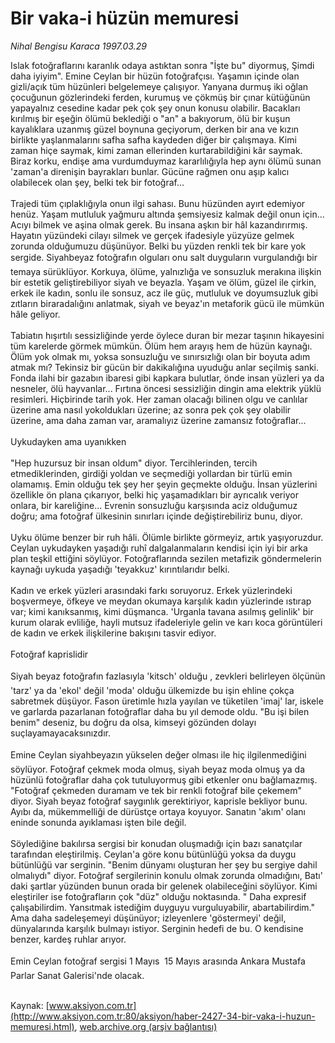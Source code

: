 # Bir vaka-i hüzün memuresi

*Nihal Bengisu Karaca 1997.03.29*

<font class="agenda2NewsSpot">
 Islak fotoğraflarını  karanlık odaya astıktan sonra  "İşte bu" diyormuş, Şimdi daha iyiyim".
</font>
<font class="newsDetail">
 Emine Ceylan bir hüzün fotoğrafçısı. Yaşamın içinde olan gizli/açık  tüm hüzünleri belgelemeye çalışıyor. Yanyana durmuş iki oğlan çocuğunun gözlerindeki ferden, kurumuş ve çökmüş bir çınar kütüğünün yapayalnız cesedine kadar pek çok şey onun konusu olabilir. Bacakları kırılmış bir eşeğin  ölümü beklediği o "an" a bakıyorum, ölü bir kuşun kayalıklara uzanmış güzel boynuna geçiyorum, derken bir ana ve kızın birlikte yaşlanmalarını safha safha kaydeden  diğer bir çalışmaya. Kimi zaman hiçe saymak, kimi zaman ellerinden kurtarabildiğini kâr saymak.  Biraz korku, endişe ama vurdumduymaz kararlılığıyla hep aynı ölümü sunan 'zaman'a direnişin bayrakları bunlar.  Gücüne rağmen onu aşıp kalıcı olabilecek olan  şey, belki tek bir fotoğraf...
 <br>
  <br/>
  Trajedi tüm çıplaklığıyla onun ilgi sahası. Bunu hüzünden ayırt edemiyor henüz. Yaşam mutluluk yağmuru altında şemsiyesiz kalmak değil onun için... Acıyı bilmek ve aşina olmak gerek. Bu insana aşkın bir hâl kazandırırmış. Hayatın yüzündeki cilayı silmek ve gerçek ifadesiyle yüzyüze gelmek zorunda olduğumuzu düşünüyor. Belki bu yüzden renkli tek bir kare yok sergide. Siyahbeyaz fotoğrafın  olguları  onu salt duyguların vurgulandığı bir temaya sürüklüyor. Korkuya, ölüme,  yalnızlığa  ve  sonsuzluk  merakına ilişkin bir estetik geliştirebiliyor  siyah ve beyazla. Yaşam ve ölüm, güzel ile çirkin, erkek ile kadın, sonlu ile sonsuz, acz ile güç, mutluluk ve doyumsuzluk gibi zıtların biraradalığını anlatmak, siyah ve beyaz'ın metaforik gücü ile mümkün hâle geliyor.
  <br/>
  <br/>
  Tabiatın hışırtılı sessizliğinde yerde öylece duran bir mezar taşının hikayesini tüm karelerde  görmek mümkün. Ölüm hem arayış hem de hüzün kaynağı. Ölüm yok olmak mı, yoksa sonsuzluğu ve sınırsızlığı olan bir boyuta adım atmak mı? Tekinsiz  bir gücün bir dakikalığına uyuduğu anlar seçilmiş sanki.  Fonda ilahi bir gazabın ibaresi gibi kapkara bulutlar, önde  insan yüzleri ya da nesneler, ölü hayvanlar... Fırtına öncesi sessizliğin dingin ama elektrik yüklü resimleri. Hiçbirinde tarih yok. Her zaman olacağı bilinen olgu ve canlılar üzerine ama nasıl yokoldukları üzerine; az sonra pek çok şey olabilir üzerine, ama daha zaman var, aramalıyız üzerine zamansız fotoğraflar...
  <br/>
  <br/>
  Uykudayken ama uyanıkken
  <br/>
  <br/>
  "Hep huzursuz bir insan oldum" diyor. Tercihlerinden, tercih etmediklerinden, girdiği yoldan ve seçmediği yollardan bir türlü emin olamamış. Emin olduğu tek şey her şeyin geçmekte olduğu. İnsan yüzlerini özellikle ön plana çıkarıyor, belki hiç yaşamadıkları bir ayrıcalık veriyor onlara, bir kareliğine... Evrenin sonsuzluğu karşısında aciz olduğumuz doğru; ama fotoğraf ülkesinin  sınırları içinde değiştirebiliriz bunu, diyor.
  <br/>
  <br/>
  Uyku ölüme benzer bir ruh hâli. Ölümle birlikte görmeyiz, artık yaşıyoruzdur. Ceylan uykudayken yaşadığı ruhî dalgalanmaların kendisi için iyi bir arka plan teşkil ettiğini söylüyor. Fotoğraflarında sezilen metafizik göndermelerin kaynağı uykuda yaşadığı 'teyakkuz' kırıntılarıdır belki.
  <br/>
  <br/>
  Kadın ve erkek yüzleri arasındaki farkı soruyoruz. Erkek yüzlerindeki boşvermeye,  öfkeye ve meydan okumaya karşılık kadın yüzlerinde ıstırap var; kimi kanıksanmış, kimi düşmanca. 'Urganla tavana asılmış gelinlik'  bir kurum olarak evliliğe, hayli mutsuz ifadeleriyle gelin ve karı koca görüntüleri de kadın ve erkek ilişkilerine bakışını tasvir ediyor.
  <br/>
  <br/>
  Fotoğraf kaprislidir
  <br/>
  <br/>
  Siyah beyaz fotoğrafın fazlasıyla 'kitsch' olduğu ,  zevkleri belirleyen ölçünün 'tarz' ya da 'ekol'  değil 'moda' olduğu ülkemizde bu işin ehline çokça sabretmek düşüyor.  Fason üretimle hızla yayılan ve tüketilen 'imaj' lar, iskele ve garlarda pazarlanan fotoğraflar daha bu yıl demode oldu. "Bu işi bilen benim" deseniz, bu doğru da olsa, kimseyi gözünden dolayı suçlayamayacaksınızdır.
  <br/>
  <br/>
  Emine Ceylan siyahbeyazın yükselen  değer olması ile hiç ilgilenmediğini söylüyor. Fotoğraf çekmek moda olmuş, siyah beyaz moda olmuş ya da hüzünlü fotoğraflar daha çok tutuluyormuş gibi etkenler onu bağlamazmış. "Fotoğraf çekmeden duramam ve tek bir renkli fotoğraf bile çekemem" diyor. Siyah beyaz fotoğraf saygınlık gerektiriyor, kaprisle bekliyor bunu. Ayıbı da, mükemmelliği de dürüstçe ortaya koyuyor. Sanatın 'akım' olanı eninde sonunda ayıklaması işten bile değil.
  <br/>
  <br/>
  Söylediğine bakılırsa sergisi  bir konudan oluşmadığı için bazı sanatçılar tarafından eleştirilmiş. Ceylan'a göre konu bütünlüğü yoksa da duygu bütünlüğü var serginin. "Benim dünyamı oluşturan her şey bu sergiye dahil olmalıydı" diyor. Fotoğraf sergilerinin konulu olmak zorunda olmadığını, Batı' daki şartlar yüzünden bunun orada bir gelenek olabileceğini söylüyor. Kimi eleştiriler ise fotoğrafların çok "düz" olduğu noktasında. " Daha expresif çalışabilirdim. Yansıtmak istediğim duyguyu vurguluyabilir, abartabilirdim." Ama daha sadeleşemeyi düşünüyor; izleyenlere 'göstermeyi' değil, dünyalarında karşılık bulmayı istiyor. Serginin hedefi de bu. O kendisine benzer, kardeş ruhlar arıyor.
  <br/>
  <br/>
  Emin Ceylan fotoğraf sergisi 1 Mayıs  15 Mayıs arasında Ankara Mustafa Parlar Sanat Galerisi'nde olacak.
  <br/>
 </br>
</font>

Kaynak: [www.aksiyon.com.tr](http://www.aksiyon.com.tr:80/aksiyon/haber-2427-34-bir-vaka-i-huzun-memuresi.html), [web.archive.org (arşiv bağlantısı)](http://web.archive.org/web/20120120012629/http://www.aksiyon.com.tr:80/aksiyon/haber-2427-34-bir-vaka-i-huzun-memuresi.html)
